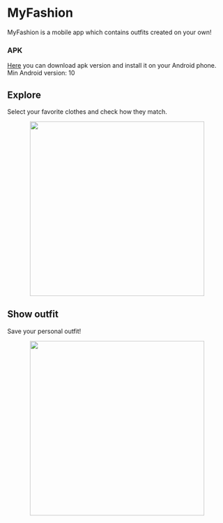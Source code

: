 # MyFashion
MyFashion is a mobile app which contains outfits created on your own!

### APK
[Here](https://github.com/HelenaMaslowska/MyFashion/blob/main/app-debug.apk) you can download apk version and install it on your Android phone. Min Android version: 10


## Explore 
Select your favorite clothes and check how they match.
<p align="center">
<img src="https://github.com/HelenaMaslowska/MyFashion/assets/44245185/0a92c877-635e-4a02-90fe-344876c92bad"  width="400">
</p>

## Show outfit
Save your personal outfit!
<p align="center">
<img src="https://github.com/HelenaMaslowska/MyFashion/assets/44245185/a34e25f8-ba86-44fe-a3e0-c274a20057a0" width="400">
  </p>
  
